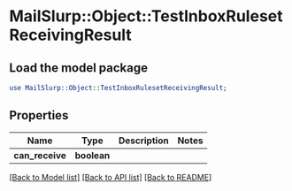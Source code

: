 # MailSlurp::Object::TestInboxRulesetReceivingResult

## Load the model package
```perl
use MailSlurp::Object::TestInboxRulesetReceivingResult;
```

## Properties
Name | Type | Description | Notes
------------ | ------------- | ------------- | -------------
**can_receive** | **boolean** |  | 

[[Back to Model list]](../README#documentation-for-models) [[Back to API list]](../README#documentation-for-api-endpoints) [[Back to README]](../README)



